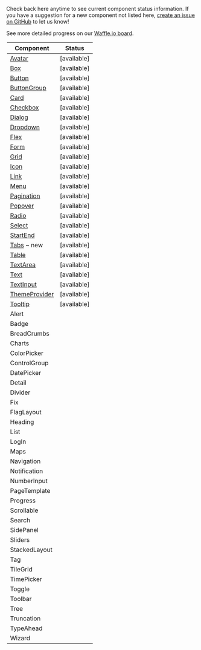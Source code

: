 Check back here anytime to see current component status information.
If you have a suggestion for a new component not listed here, [create an issue on GitHub](https://github.com/mineral-ui/mineral-ui/issues) to let us know!

See more detailed progress on our [Waffle.io board](https://waffle.io/mineral-ui/mineral-ui).

<Legend />

<!--
Labels:
  ~ new
  ~ experimental

Statuses:
  [available]
  [planned]
  [in development]
  [deprecated]
-->

| Component                                   | Status      |
| ------------------------------------------- | ----------- |
| [Avatar](/components/avatar)                | [available] |
| [Box](/components/box)                      | [available] |
| [Button](/components/button)                | [available] |
| [ButtonGroup](/components/button-group)     | [available] |
| [Card](/components/card)                    | [available] |
| [Checkbox](/components/checkbox)            | [available] |
| [Dialog](/components/dialog)                | [available] |
| [Dropdown](/components/dropdown)            | [available] |
| [Flex](/components/flex)                    | [available] |
| [Form](/components/form-field)              | [available] |
| [Grid](/components/grid)                    | [available] |
| [Icon](/components/icon)                    | [available] |
| [Link](/components/link)                    | [available] |
| [Menu](/components/menu)                    | [available] |
| [Pagination](/components/pagination)        | [available] |
| [Popover](/components/popover)              | [available] |
| [Radio](/components/radio)                  | [available] |
| [Select](/components/select)                | [available] |
| [StartEnd](/components/start-end)           | [available] |
| [Tabs](/components/tabs) ~ new              | [available] |
| [Table](/components/table)                  | [available] |
| [TextArea](/components/text-area)           | [available] |
| [Text](/components/text)                    | [available] |
| [TextInput](/components/text-input)         | [available] |
| [ThemeProvider](/components/theme-provider) | [available] |
| [Tooltip](/components/tooltip)              | [available] |
| Alert                                       |             |
| Badge                                       |             |
| BreadCrumbs                                 |             |
| Charts                                      |             |
| ColorPicker                                 |             |
| ControlGroup                                |             |
| DatePicker                                  |             |
| Detail                                      |             |
| Divider                                     |             |
| Fix                                         |             |
| FlagLayout                                  |             |
| Heading                                     |             |
| List                                        |             |
| LogIn                                       |             |
| Maps                                        |             |
| Navigation                                  |             |
| Notification                                |             |
| NumberInput                                 |             |
| PageTemplate                                |             |
| Progress                                    |             |
| Scrollable                                  |             |
| Search                                      |             |
| SidePanel                                   |             |
| Sliders                                     |             |
| StackedLayout                               |             |
| Tag                                         |             |
| TileGrid                                    |             |
| TimePicker                                  |             |
| Toggle                                      |             |
| Toolbar                                     |             |
| Tree                                        |             |
| Truncation                                  |             |
| TypeAhead                                   |             |
| Wizard                                      |             |
